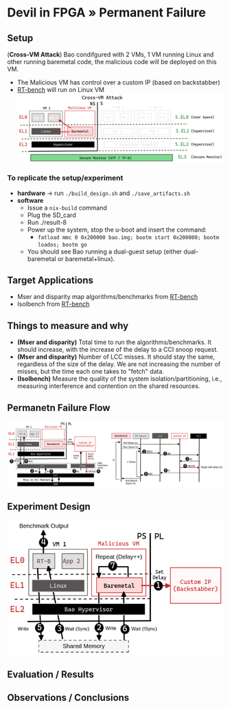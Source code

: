 # Devil in FPGA » Permanent Failure 
## Setup
(**Cross-VM Attack**) Bao condifgured with 2 VMs, 1 VM running Linux and other running baremetal code, the malicious code will be deployed on this VM.
- The Malicious VM has control over a custom IP (based on backstabber)
- [RT-bench](https://rt-bench.gitlab.io/rt-bench/index.html) will run on Linux VM 
![Permanent_failure_setup.png](Permanent_failure_setup.png)
### To replicate the setup/experiment
- **hardware** -> run `./build_design.sh` and `./save_artifacts.sh`
- **software** 
  * Issue a `nix-build` command
  * Plug the SD_card
  * Run ./result-8
  * Power up the system, stop the u-boot and insert the command:
    *  `fatload mmc 0 0x200000 bao.img; bootm start 0x200000; bootm loados; bootm go`
  * You should see Bao running a dual-guest setup (either dual-baremetal or baremetal+linux). 

## Target Applications 
-  Mser and disparity map algorithms/benchmarks from [RT-bench](https://rt-bench.gitlab.io/rt-bench/index.html) 
-  Isolbench from [RT-bench](https://rt-bench.gitlab.io/rt-bench/index.html) 

## Things to measure and why
- **(Mser and disparity)** Total time to run the algorithms/benchmarks. It should increase, with the increase of the delay to a CCI snoop request. 
- **(Mser and disparity)** Number of LCC misses. It should stay the same, regardless of the size of the delay. We are not increasing the number of misses, but the time each one takes to "fetch" data. 
- **(Isolbench)** Measure the quality of the system isolation/partitioning, i.e., measuring interference and contention on the shared resources. 

## Permanetn Failure Flow 
![Permanent_failure_setup.png](permanent_failure_flow.png)

## Experiment Design 
![Permanent_failure_setup.png](Permanent_failure_design.png)

## Evaluation / Results

## Observations / Conclusions